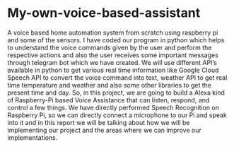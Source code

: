 # My-own-voice-based-assistant

A voice based home automation system from scratch using raspberry pi and some of the sensors. I have coded our program in python which helps to understand the voice commands given by the user and perform the respective actions and also the user receives some important messages through telegram bot which we have created. We will use different API’s available in python to get various real time information like Google Cloud Speech API to convert the voice command into text, weather API to get real time temperature and weather and also some other libraries to get the present time and day.
So, in this project, we are going to build a Alexa kind of Raspberry-Pi based Voice
Assistance that can listen, respond, and control a few things. We have directly performed
Speech Recognition on Raspberry Pi, so we can directly connect a microphone to our Pi
and speak into it and in this report we will be talking about how we will be implementing
our project and the areas where we can improve our implementations.

